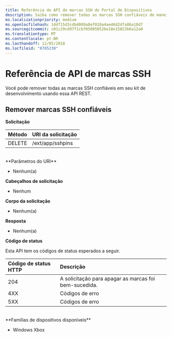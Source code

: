 ```yaml
---
title: Referência de API de marcas SSH do Portal de Dispositivos
description: Saiba como remover todas as marcas SSH confiáveis de maneira programática.
ms.localizationpriority: medium
ms.openlocfilehash: 1ddf15d3cdb4089a8ef010a4ae46d247a06a10d7
ms.sourcegitcommit: c01c29cd97f1cbf050950526e18e15823b6a12a0
ms.translationtype: MT
ms.contentlocale: pt-BR
ms.lasthandoff: 12/05/2018
ms.locfileid: "8705230"
---
```

# <a name="ssh-pins-api-reference"></a>Referência de API de marcas SSH
Você pode remover todas as marcas SSH confiáveis em seu kit de desenvolvimento usando essa API REST.

## <a name="remove-trusted-ssh-pins"></a>Remover marcas SSH confiáveis

**Solicitação**

Método      | URI da solicitação
:------     | :-----
DELETE | /ext/app/sshpins
<br />
**Parâmetros do URI**

- Nenhum(a)

**Cabeçalhos de solicitação**

- Nenhum

**Corpo da solicitação**   

- Nenhum(a)

**Resposta**   

- Nenhum(a) 

**Código de status**

Esta API tem os códigos de status esperados a seguir.

Código de status HTTP      | Descrição
:------     | :-----
204 | A solicitação para apagar as marcas foi bem-sucedida.
4XX | Códigos de erro
5XX | Códigos de erro

<br />
**Famílias de dispositivos disponíveis**

* Windows Xbox

